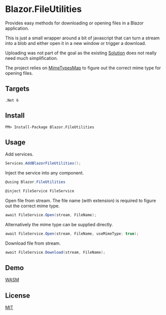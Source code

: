 # Blazor.FileUtilities
 Provides easy methods for downloading or opening files in a Blazor application.

 This is just a small wrapper around a bit of javascript that can turn a stream
 into a blob and either open it in a new window or trigger a download.

 Uploading was not part of the goal as the existing [Solution](https://learn.microsoft.com/en-us/aspnet/core/blazor/file-uploads?view=aspnetcore-6.0&pivots=webassembly) does not really need much simplification.

 The project relies on [MimeTypesMap](https://github.com/hey-red/MimeTypesMap) to figure out the correct mime type for opening files.
## Targets
    .Net 6
## Install
    PM> Install-Package Blazor.FileUtilities
## Usage
Add services.
```csharp
Services.AddBlazorFileUtilities();
```
Inject the service into any component.
```csharp
@using Blazor.FileUtilities

@inject FileService FileService
```

Open file from stream. The file name (with extension) is required to figure out the correct mime type.
```csharp
await FileService.Open(stream, FileName);
```
Alternatively the mime type can be supplied directly.
```csharp
await FileService.Open(stream, FileName, useMimeType: true);
```
Download file from stream.
```csharp
await FileService.Download(stream, FileName);
```

## Demo
[WASM](https://noeltheis.github.io/Blazor.FileUtilities/)

## License
[MIT](LICENSE)